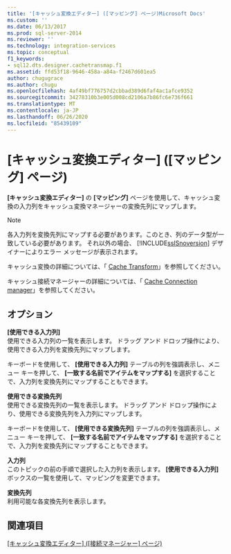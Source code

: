 ```yaml
---
title: '[キャッシュ変換エディター] ([マッピング] ページ)Microsoft Docs'
ms.custom: ''
ms.date: 06/13/2017
ms.prod: sql-server-2014
ms.reviewer: ''
ms.technology: integration-services
ms.topic: conceptual
f1_keywords:
- sql12.dts.designer.cachetransmap.f1
ms.assetid: ffd53f18-9646-458a-a84a-f2467d601ea5
author: chugugrace
ms.author: chugu
ms.openlocfilehash: 4af49bf776757d2cbbad389d6faf4ac1afce9352
ms.sourcegitcommit: 34278310b3e005d008cd2106a7b86fc6e736f661
ms.translationtype: MT
ms.contentlocale: ja-JP
ms.lasthandoff: 06/26/2020
ms.locfileid: "85439109"
---
```

# <a name="cache-transformation-editor-mappings-page"></a>[キャッシュ変換エディター] ([マッピング] ページ)
  **[キャッシュ変換エディター]** の **[マッピング]** ページを使用して、キャッシュ変換の入力列をキャッシュ変換マネージャーの変換先列にマップします。  
  
> [!NOTE]  
>  各入力列を変換先列にマップする必要があります。このとき、列のデータ型が一致している必要があります。 それ以外の場合、 [!INCLUDE[ssISnoversion](../includes/ssisnoversion-md.md)] デザイナーによりエラー メッセージが表示されます。  
  
 キャッシュ変換の詳細については、「 [Cache Transform](data-flow/transformations/cache-transform.md)」を参照してください。  
  
 キャッシュ接続マネージャーの詳細については、「 [Cache Connection manager](connection-manager/cache-connection-manager.md)」を参照してください。  
  
## <a name="options"></a>オプション  
 **[使用できる入力列]**  
 使用できる入力列の一覧を表示します。 ドラッグ アンド ドロップ操作により、使用できる入力列を変換先列にマップします。  
  
 キーボードを使用して、 **[使用できる入力列]** テーブルの列を強調表示し、メニュー キーを押して、 **[一致する名前でアイテムをマップする]** を選択することで、入力列を変換先列にマップすることもできます。  
  
 **使用できる変換先列**  
 使用できる変換先列の一覧を表示します。 ドラッグ アンド ドロップ操作により、使用できる変換先列を入力列にマップします。  
  
 キーボードを使用して、 **[使用できる変換先列]** テーブルの列を強調表示し、メニュー キーを押して、 **[一致する名前でアイテムをマップする]** を選択することで、入力列を変換先列にマップすることもできます。  
  
 **入力列**  
 このトピックの前の手順で選択した入力列を表示します。 **[使用できる入力列]** ボックスの一覧を使用して、マッピングを変更できます。  
  
 **変換先列**  
 利用可能な各変換先列を表示します。  
  
## <a name="see-also"></a>関連項目  
 [[キャッシュ変換エディター] &#40;[接続マネージャー] ページ&#41;](../../2014/integration-services/cache-transformation-editor-connection-manager-page.md)  
  
  
